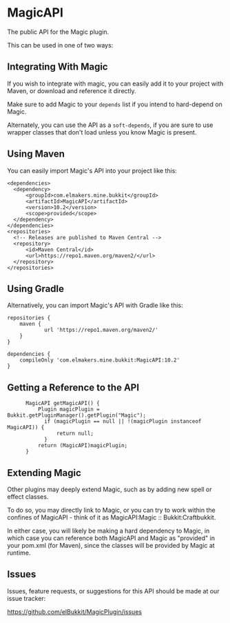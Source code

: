 MagicAPI
========

The public API for the Magic plugin.

This can be used in one of two ways:

## Integrating With Magic

If you wish to integrate with magic, you can easily add it to your project with Maven, or download and reference it directly.

Make sure to add Magic to your `depends` list if you intend to hard-depend on Magic.

Alternately, you can use the API as a `soft-depends`, if you are sure to use wrapper classes that don't load unless you know Magic is present.

## Using Maven

You can easily import Magic's API into your project like this:

```
<dependencies>
  <dependency>
      <groupId>com.elmakers.mine.bukkit</groupId>
      <artifactId>MagicAPI</artifactId>
      <version>10.2</version>
      <scope>provided</scope>
  </dependency>
</dependencies>
<repositories>
  <!-- Releases are published to Maven Central -->
  <repository>
      <id>Maven Central</id>
      <url>https://repo1.maven.org/maven2/</url>
  </repository>
</repositories>
```

## Using Gradle

Alternatively, you can import Magic's API with Gradle like this:

```
repositories {
    maven {
            url 'https://repo1.maven.org/maven2/'
    }
}

dependencies {
    compileOnly 'com.elmakers.mine.bukkit:MagicAPI:10.2'
}
```

## Getting a Reference to the API

```
      MagicAPI getMagicAPI() {
          Plugin magicPlugin = Bukkit.getPluginManager().getPlugin("Magic");
            if (magicPlugin == null || !(magicPlugin instanceof MagicAPI)) {
                return null;
            }
          return (MagicAPI)magicPlugin;
      }
```

## Extending Magic

Other plugins may deeply extend Magic, such as by adding new spell or effect classes. 

To do so, you may directly link to Magic, or you can try to work within the confines of MagicAPI - think of it as MagicAPI:Magic :: Bukkit:Craftbukkit.

In either case, you will likely be making a hard dependency to Magic, in which case you can reference both MagicAPI and Magic as "provided" in your pom.xml (for Maven), since the classes will be provided by Magic at runtime.

## Issues

Issues, feature requests, or suggestions for this API should be made at our issue tracker:

https://github.com/elBukkit/MagicPlugin/issues
